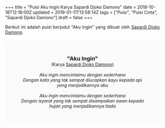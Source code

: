+++
title = "Puisi Aku Ingin Karya Sapardi Djoko Damono"
date = 2018-10-18T12:18:00Z
updated = 2019-01-11T13:58:14Z
tags = ["Puisi", "Puisi Cinta", "Sapardi Djoko Damono"]
draft = false
+++

<div dir="ltr" style="text-align: left;" trbidi="on"><div style="text-align: justify;">Berikut ini adalah puisi berjudul "Aku Ingin" yang dibuat oleh <a href="http://ensiklopedia.kemdikbud.go.id/sastra/artikel/Sapardi_Djoko_Damono" target="_blank">Sapardi Djoko Damono</a>. </div><br /><div style="background: #FAFAFA; font-size: 14px; height: auto; margin: 0 auto; padding: 50px; text-align: center; width: auto;"><span style="font-size: 18px;"><b>"Aku Ingin"</b></span><br />(Karya <a href="https://www.sekata.web.id/tags/sapardi-djoko-damono" target="_blank">Sapardi Djoko Damono)</a> <br /><br /><i>Aku ingin mencintaimu dengan sederhana</i><br /><i>Dengan kata yang tak sempat diucapkan kayu kepada api yang menjadikannya abu</i><br /><br /><i>Aku ingin mencintaimu dengan sederhana</i><br /><i>Dengan isyarat yang tak sempat disampaikan awan kepada hujan yang menjadikannya tiada</i></div></div>
